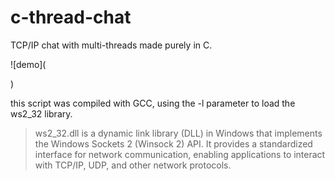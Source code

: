 # c-thread-chat
TCP/IP chat with multi-threads made purely in C. 

![demo](<blockquote class="imgur-embed-pub" lang="en" data-id="a/9qrKH0T" data-context="false" ><a href="//imgur.com/a/9qrKH0T"></a></blockquote><script async src="//s.imgur.com/min/embed.js" charset="utf-8"></script>)

this script was compiled with GCC, using the -l parameter to load the ws2_32 library.

> ws2_32.dll is a dynamic link library (DLL) in Windows that implements the Windows Sockets 2 (Winsock 2) API. It provides a standardized interface for network communication, enabling applications to interact with TCP/IP, UDP, and other network protocols.
